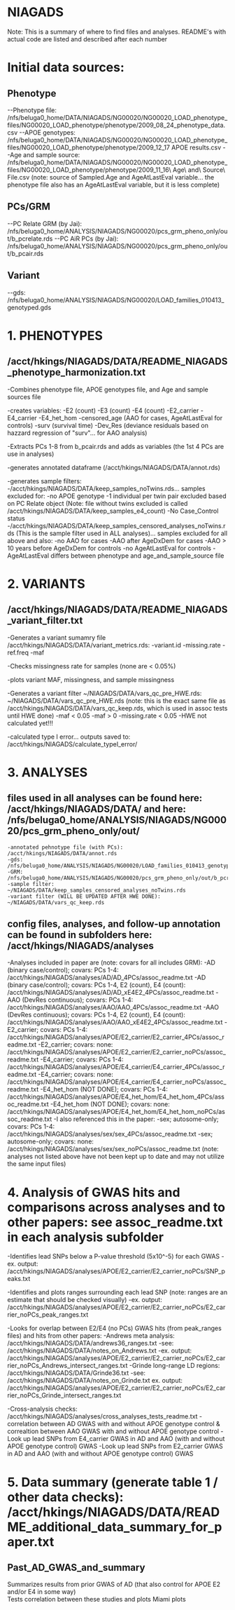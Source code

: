 # NIAGADS
Note: This is a summary of where to find files and analyses. README's with actual code are listed and described after each number

# Initial data sources:
## Phenotype
--Phenotype file: /nfs/beluga0_home/DATA/NIAGADS/NG00020/NG00020_LOAD_phenotype_files/NG00020_LOAD_phenotype/phenotype/2009_08_24_phenotype_data.csv
--APOE genotypes: /nfs/beluga0_home/DATA/NIAGADS/NG00020/NG00020_LOAD_phenotype_files/NG00020_LOAD_phenotype/phenotype/2009_12_17 APOE results.csv
--Age and sample source: /nfs/beluga0_home/DATA/NIAGADS/NG00020/NG00020_LOAD_phenotype_files/NG00020_LOAD_phenotype/phenotype/2009_11_16\ Age\ and\ Source\ File.csv	(note: source of Sampled.Age and AgeAtLastEval variable... the phenotype file also has an AgeAtLastEval variable, but it is less complete)

## PCs/GRM
--PC Relate GRM (by Jai): /nfs/beluga0_home/ANALYSIS/NIAGADS/NG00020/pcs_grm_pheno_only/out/b_pcrelate.rds
--PC AiR PCs (by Jai): /nfs/beluga0_home/ANALYSIS/NIAGADS/NG00020/pcs_grm_pheno_only/out/b_pcair.rds

## Variant
--gds: /nfs/beluga0_home/ANALYSIS/NIAGADS/NG00020/LOAD_families_010413_genotyped.gds


# 1. PHENOTYPES
## /acct/hkings/NIAGADS/DATA/README_NIAGADS_phenotype_harmonization.txt
-Combines phenotype file, APOE genotypes file, and Age and sample sources file

-creates variables:
	-E2 (count)
	-E3 (count)
	-E4 (count)
	-E2_carrier
	-E4_carrier
	-E4_het_hom
	-censored_age (AAO for cases, AgeAtLastEval for controls)
	-surv (survival time)
	-Dev_Res (deviance residuals based on hazzard regression of "surv"... for AAO analysis)

-Extracts PCs 1-8 from b_pcair.rds and adds as variables (the 1st 4 PCs are use in analyses)

-generates annotated dataframe (/acct/hkings/NIAGADS/DATA/annot.rds)

-generates sample filters:
	-/acct/hkings/NIAGADS/DATA/keep_samples_noTwins.rds... samples excluded for:
		-no APOE genotype
		-1 individual per twin pair excluded based on PC Relate object	(Note: file without twins excluded is called /acct/hkings/NIAGADS/DATA/keep_samples_e4_count)
		-No Case_Control status
	-/acct/hkings/NIAGADS/DATA/keep_samples_censored_analyses_noTwins.rds 	(This is the sample filter used in ALL analyses)... samples excluded for all above and also:
		-no AAO for cases
		-AAO after AgeDxDem for cases
		-AAO > 10 years before AgeDxDem for controls
		-no AgeAtLastEval for controls
		-AgeAtLastEval differs between phenotype and age_and_sample_source file


# 2. VARIANTS
## /acct/hkings/NIAGADS/DATA/README_NIAGADS_variant_filter.txt
-Generates a variant sumamry file /acct/hkings/NIAGADS/DATA/variant_metrics.rds:
	-variant.id
	-missing.rate
	-ref.freq
	-maf

-Checks missingness rate for samples (none are < 0.05%)

-plots variant MAF, missingness, and sample missingness

-Generates a variant filter ~/NIAGADS/DATA/vars_qc_pre_HWE.rds:
~/NIAGADS/DATA/vars_qc_pre_HWE.rds (note: this is the exact same file as /acct/hkings/NIAGADS/DATA/vars_qc_keep.rds, which is used in assoc tests until HWE done)
	-maf < 0.05
	-maf > 0
	-missing.rate < 0.05
	-HWE not calculated yet!!!

-calculated type I error... outputs saved to: /acct/hkings/NIAGADS/calculate_typeI_error/



# 3. ANALYSES
## files used in all analyses can be found here: /acct/hkings/NIAGADS/DATA/ and here: /nfs/beluga0_home/ANALYSIS/NIAGADS/NG00020/pcs_grm_pheno_only/out/
	-annotated pehnotype file (with PCs): /acct/hkings/NIAGADS/DATA/annot.rds
	-gds: /nfs/beluga0_home/ANALYSIS/NIAGADS/NG00020/LOAD_families_010413_genotyped.gds
	-GRM: /nfs/beluga0_home/ANALYSIS/NIAGADS/NG00020/pcs_grm_pheno_only/out/b_pcr_mat.rds
	-sample filter: ~/NIAGADS/DATA/keep_samples_censored_analyses_noTwins.rds
	-variant filter (WILL BE UPDATED AFTER HWE DONE): ~/NIAGADS/DATA/vars_qc_keep.rds

## config files, analyses, and follow-up annotation can be found in subfolders here: /acct/hkings/NIAGADS/analyses
-Analyses included in paper are (note: covars for all includes GRM):
	-AD (binary case/control); covars: PCs 1-4: /acct/hkings/NIAGADS/analyses/AD/AD_4PCs/assoc_readme.txt
	-AD (binary case/control); covars: PCs 1-4, E2 (count), E4 (count): /acct/hkings/NIAGADS/analyses/AD/AD_xE4E2_4PCs/assoc_readme.txt
	-AAO (DevRes continuous); covars: PCs 1-4: /acct/hkings/NIAGADS/analyses/AAO/AAO_4PCs/assoc_readme.txt
	-AAO (DevRes continuous); covars: PCs 1-4, E2 (count), E4 (count): /acct/hkings/NIAGADS/analyses/AAO/AAO_xE4E2_4PCs/assoc_readme.txt
	-E2_carrier; covars: PCs 1-4: /acct/hkings/NIAGADS/analyses/APOE/E2_carrier/E2_carrier_4PCs/assoc_readme.txt
	-E2_carrier; covars: none: /acct/hkings/NIAGADS/analyses/APOE/E2_carrier/E2_carrier_noPCs/assoc_readme.txt
	-E4_carrier; covars: PCs 1-4: /acct/hkings/NIAGADS/analyses/APOE/E4_carrier/E4_carrier_4PCs/assoc_readme.txt
	-E4_carrier; covars: none: /acct/hkings/NIAGADS/analyses/APOE/E4_carrier/E4_carrier_noPCs/assoc_readme.txt
	-E4_het_hom (NOT DONE); covars: PCs 1-4: /acct/hkings/NIAGADS/analyses/APOE/E4_het_hom/E4_het_hom_4PCs/assoc_readme.txt
	-E4_het_hom (NOT DONE); covars: none: /acct/hkings/NIAGADS/analyses/APOE/E4_het_hom/E4_het_hom_noPCs/assoc_readme.txt
	-I also referenced this in the paper:
		-sex; autosome-only; covars: PCs 1-4: /acct/hkings/NIAGADS/analyses/sex/sex_4PCs/assoc_readme.txt
		-sex; autosome-only; covars: none: /acct/hkings/NIAGADS/analyses/sex/sex_noPCs/assoc_readme.txt
(note: analyses not listed above have not been kept up to date and may not utilize the same input files)



# 4. Analysis of GWAS hits and comparisons across analyses and to other papers: see assoc_readme.txt in each analysis subfolder
-Identifies lead SNPs below a P-value threshold (5x10^-5) for each GWAS
	-ex. output: /acct/hkings/NIAGADS/analyses/APOE/E2_carrier/E2_carrier_noPCs/SNP_peaks.txt

-Identifies and plots ranges surrounding each lead SNP (note: ranges are an estimate that should be checked visually)
	-ex. output: /acct/hkings/NIAGADS/analyses/APOE/E2_carrier/E2_carrier_noPCs/E2_carrier_noPCs_peak_ranges.txt

-Looks for overlap between E2/E4 (no PCs) GWAS hits (from peak_ranges files) and hits from other papers:
	-Andrews meta analysis: /acct/hkings/NIAGADS/DATA/andrews36_ranges.txt
		-see: /acct/hkings/NIAGADS/DATA/notes_on_Andrews.txt
		-ex. output: /acct/hkings/NIAGADS/analyses/APOE/E2_carrier/E2_carrier_noPCs/E2_carrier_noPCs_Andrews_intersect_ranges.txt
	-Grinde long-range LD regions: /acct/hkings/NIAGADS/DATA/Grinde36.txt
		-see: /acct/hkings/NIAGADS/DATA/notes_on_Grinde.txt
		ex. output: /acct/hkings/NIAGADS/analyses/APOE/E2_carrier/E2_carrier_noPCs/E2_carrier_noPCs_Grinde_intersect_ranges.txt

-Cross-analysis checks: /acct/hkings/NIAGADS/analyses/cross_analyses_tests_readme.txt
	-correlation between AD GWAS with and without APOE genotype control & correaltion between AAO GWAS with and without APOE genotype control
	-Look up lead SNPs from E4_carrier GWAS in AD and AAO (with and without APOE genotype control) GWAS
	-Look up lead SNPs from E2_carrier GWAS in AD and AAO (with and without APOE genotype control) GWAS 




# 5. Data summary (generate table 1 / other data checks): /acct/hkings/NIAGADS/DATA/README_additional_data_summary_for_paper.txt

## Past_AD_GWAS_and_summary
Summarizes results from prior GWAS of AD (that also control for APOE E2 and/or E4 in some way)  
Tests correlation between these studies and plots Miami plots 
